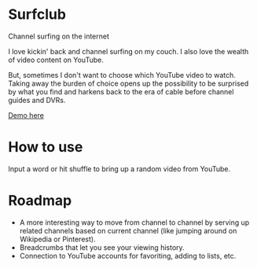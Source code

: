 # Surfclub
Channel surfing on the internet

I love kickin' back and channel surfing on my couch. I also love the wealth of video content on YouTube.

But, sometimes I don't want to choose which YouTube video to watch. Taking away the burden of choice opens up the possibility to be surprised by what you find and harkens back to the era of cable before channel guides and DVRs.

<a href="http://www.milesgilbert.org/playground/surfclub/" target="_blank">Demo here</a>

# How to use
Input a word or hit shuffle to bring up a random video from YouTube.

# Roadmap
- A more interesting way to move from channel to channel by serving up related channels based on current channel (like jumping around on Wikipedia or Pinterest).
- Breadcrumbs that let you see your viewing history.
- Connection to YouTube accounts for favoriting, adding to lists, etc.
